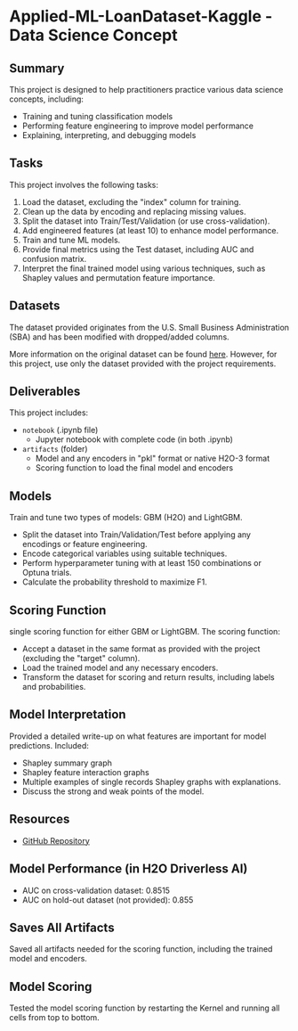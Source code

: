 # Applied-ML-LoanDataset-Kaggle - Data Science Concept


## Summary
This project is designed to help practitioners practice various data science concepts, including:

- Training and tuning classification models
- Performing feature engineering to improve model performance
- Explaining, interpreting, and debugging models

## Tasks
This project involves the following tasks:

1. Load the dataset, excluding the "index" column for training.
2. Clean up the data by encoding and replacing missing values.
3. Split the dataset into Train/Test/Validation (or use cross-validation).
4. Add engineered features (at least 10) to enhance model performance.
5. Train and tune ML models.
6. Provide final metrics using the Test dataset, including AUC and confusion matrix.
7. Interpret the final trained model using various techniques, such as Shapley values and permutation feature importance.

## Datasets
The dataset provided originates from the U.S. Small Business Administration (SBA) and has been modified with dropped/added columns.

More information on the original dataset can be found [here](https://www.kaggle.com/mirbektoktogaraev/should-this-loan-be-approved-or-denied). However, for this project, use only the dataset provided with the project requirements.

## Deliverables
This project includes:

- `notebook` (.ipynb file)
  - Jupyter notebook with complete code (in both .ipynb)
- `artifacts` (folder)
  - Model and any encoders in "pkl" format or native H2O-3 format
  - Scoring function to load the final model and encoders
    

## Models
Train and tune two types of models: GBM (H2O) and LightGBM. 

- Split the dataset into Train/Validation/Test before applying any encodings or feature engineering.
- Encode categorical variables using suitable techniques.
- Perform hyperparameter tuning with at least 150 combinations or Optuna trials.
- Calculate the probability threshold to maximize F1.

## Scoring Function
single scoring function for either GBM or LightGBM. The scoring function:
- Accept a dataset in the same format as provided with the project (excluding the "target" column).
- Load the trained model and any necessary encoders.
- Transform the dataset for scoring and return results, including labels and probabilities.

## Model Interpretation
Provided a detailed write-up on what features are important for model predictions. Included:
- Shapley summary graph
- Shapley feature interaction graphs
- Multiple examples of single records Shapley graphs with explanations.
- Discuss the strong and weak points of the model.

## Resources
- [GitHub Repository](https://github.com/slundberg/shap)

## Model Performance (in H2O Driverless AI)
- AUC on cross-validation dataset: 0.8515
- AUC on hold-out dataset (not provided): 0.855

## Saves All Artifacts
Saved all artifacts needed for the scoring function, including the trained model and encoders.

## Model Scoring
Tested the model scoring function by restarting the Kernel and running all cells from top to bottom.

